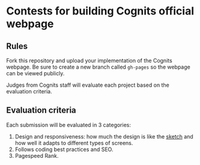# Contests for building Cognits official webpage



## Rules
Fork this repository and upload your implementation of the Cognits webpage. Be sure to
create a new branch called `gh-pages` so the webpage can be viewed publicly.

Judges from Cognits staff will evaluate each project based on the evaluation criteria.

## Evaluation criteria

Each submission will be evaluated in 3 categories:
1. Design and responsiveness: how much the design is like the [sketch](/static/cognits_landing-02.png) and how well it adapts to different types of screens.
2. Follows coding best practices and SEO.
3. Pagespeed Rank.
